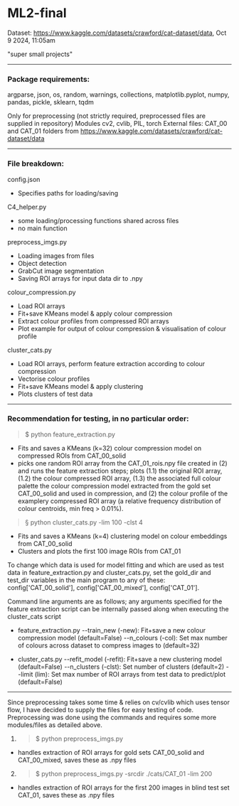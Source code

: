# ML2-final

Dataset: https://www.kaggle.com/datasets/crawford/cat-dataset/data, Oct 9 2024, 11:05am

"super small projects"

___
### Package requirements:  
argparse, json, os, random, warnings, collections, matplotlib.pyplot, numpy, pandas, pickle, sklearn, tqdm

Only for preprocessing (not strictly required, preprocessed files are supplied in repository)
Modules cv2, cvlib, PIL, torch
External files: CAT_00 and CAT_01 folders from https://www.kaggle.com/datasets/crawford/cat-dataset/data

___

### File breakdown:

config.json
* Specifies paths for loading/saving

C4_helper.py  
* some loading/processing functions shared across files
* no main function

preprocess_imgs.py  
* Loading images from files
* Object detection
* GrabCut image segmentation
* Saving ROI arrays for input data dir to .npy

colour_compression.py  
* Load ROI arrays
* Fit+save KMeans model & apply colour compression 
* Extract colour profiles from compressed ROI arrays
* Plot example for output of colour compression & visualisation of colour profile

cluster_cats.py  
* Load ROI arrays, perform feature extraction according to colour compression
* Vectorise colour profiles
* Fit+save KMeans model & apply clustering
* Plots clusters of test data

____

### Recommendation for testing, in no particular order:  

> $ python feature_extraction.py
* Fits and saves a KMeans (k=32) colour compression model on compressed ROIs from CAT_00_solid
* picks one random ROI array from the CAT_01_rois.npy file created in (2) and runs the feature extraction steps; plots (1.1) the original ROI array, (1.2) the colour compressed ROI array, (1.3) the associated full colour palette the colour compression model extracted from the gold set CAT_00_solid and used in compression, and (2) the colour profile of the examplery compressed ROI array (a relative frequency distribution of colour centroids, min freq > 0.01%).


> § python cluster_cats.py -lim 100 -clst 4
* Fits and saves a KMeans (k=4) clustering model on colour embeddings from CAT_00_solid
* Clusters and plots the first 100 image ROIs from CAT_01


To change which data is used for model fitting and which are used as test data in feature_extraction.py and cluster_cats.py, set the gold_dir and test_dir variables in the main program to any of these: config['CAT_00_solid'], config['CAT_00_mixed'], config['CAT_01'].

Command line arguments are as follows; any arguments specified for the feature extraction script can be internally passed along when executing the cluster_cats script

* feature_extraction.py
--train_new (-new): Fit+save a new colour compression model (default=False)
--n_colours (-col): Set max number of colours across dataset to compress images to (default=32)

* cluster_cats.py
--refit_model (-refit): Fit+save a new clustering model (default=False)
--n_clusters (-clst): Set number of clusters (default=2)
--limit (lim): Set max number of ROI arrays from test data to predict/plot (default=False)

___

Since preprocessing takes some time & relies on cv/cvlib which uses tensor flow, I have decided to supply the files for easy testing of code. Preprocessing was done using the commands and requires some more modules/files as detailed above.

1) > $ python preprocess_imgs.py  
* handles extraction of ROI arrays for gold sets CAT_00_solid and CAT_00_mixed, saves these as .npy files 

2) > $ python preprocess_imgs.py -srcdir ./cats/CAT_01 -lim 200
* handles extraction of ROI arrays for the first 200 images in blind test set CAT_01, saves these as .npy files 
